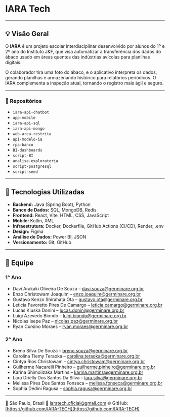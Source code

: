 # IARA Tech

---

## 💡 Visão Geral

O **IARA** é um projeto escolar interdisciplinar desenvolvido por alunos do 1º e 2º ano do Instituto J&F, que visa automatizar a transferência dos dados do ábaco usado em áreas quentes das indústrias avícolas para planilhas digitais.

O colaborador tira uma foto do ábaco, e o aplicativo interpreta os dados, gerando planilhas e armazenando histórico para relatórios periódicos. O IARA complementa a inspeção atual, tornando o registro mais ágil e seguro.

---
### 🚀 Repositórios

* `iara-api-chatbot`
* `app-mobile`
* `iara-api-sql`
* `iara-api-mongo`
* `web-area-restrita`
* `api-modelo-ia`
* `rpa-banco`
* `BI-dashboards`
* `script-BI`
* `analise-exploratoria`
* `script-postgresql`
* `script-seed`

---

## 🧩 Tecnologias Utilizadas

* **Backend:** Java (Spring Boot), Python
* **Banco de Dados:** SQL, MongoDB, Redis
* **Frontend:** React, Vite, HTML, CSS, JavaScript
* **Mobile:** Kotlin, XML
* **Infraestrutura:** Docker, Dockerfile, GitHub Actions (CI/CD), Render, .env
* **Design:** Figma
* **Análise de Dados:** Power BI, JSON
* **Versionamento:** Git, GitHub

---

## 👥 Equipe

### 1° Ano

* Davi Arakaki Oliveira De Souza – [davi.souza@germinare.org.br](mailto:davi.souza@germinare.org.br)
* Enzo Christowam Joaquim – [enzo.joaquim@germinare.org.br](mailto:enzo.joaquim@germinare.org.br)
* Gustavo Kenzo Shirahata Ota – [gustavo.ota@germinare.org.br](mailto:gustavo.ota@germinare.org.br)
* Leticia Favoretto Pires De Camargo – [leticia.camargo@germinare.org.br](mailto:leticia.camargo@germinare.org.br)
* Lucas Kluska Donini – [lucas.donini@germinare.org.br](mailto:lucas.donini@germinare.org.br)
* Luigi Azevedo Biondo – [luigi.biondo@germinare.org.br](mailto:luigi.biondo@germinare.org.br)
* Nicolas Isepe Paz – [nicolas.paz@germinare.org.br](mailto:nicolas.paz@germinare.org.br)
* Ryan Cursino Moraes – [ryan.moraes@germinare.org.br](mailto:ryan.moraes@germinare.org.br)

### 2° Ano

* Breno Silva De Souza – [breno.souza@germinare.org.br](mailto:breno.souza@germinare.org.br)
* Carolina Tiemy Teraoka – [carolina.teraoka@germinare.org.br](mailto:carolina.teraoka@germinare.org.br)
* Cintya Rios Christowam – [cintya.christowam@germinare.org.br](mailto:cintya.christowam@germinare.org.br)
* Guilherme Nacarelli Pinheiro – [guilherme.pinheiro@germinare.org.br](mailto:guilherme.pinheiro@germinare.org.br)
* Karina Shimoiizaka Martins – [karina.martins@germinare.org.br](mailto:karina.martins@germinare.org.br)
* Lara Drielly Dos Santos Da Silva – [lara.silva@germinare.org.br](mailto:lara.silva@germinare.org.br)
* Melissa Pires Dos Santos Fonseca – [melissa.fonseca@germinare.org.br](mailto:melissa.fonseca@germinare.org.br)
* Sophia Dedini Ragusa – [sophia.ragusa@germinare.org.br](mailto:sophia.ragusa@germinare.org.br)

---

📍 São Paulo, Brasil
📧 [iaratech.oficial@gmail.com](mailto:iaratech.oficial@gmail.com)
🌐 GitHub: [https://github.com/IARA-TECH](https://github.com/IARA-TECH)
